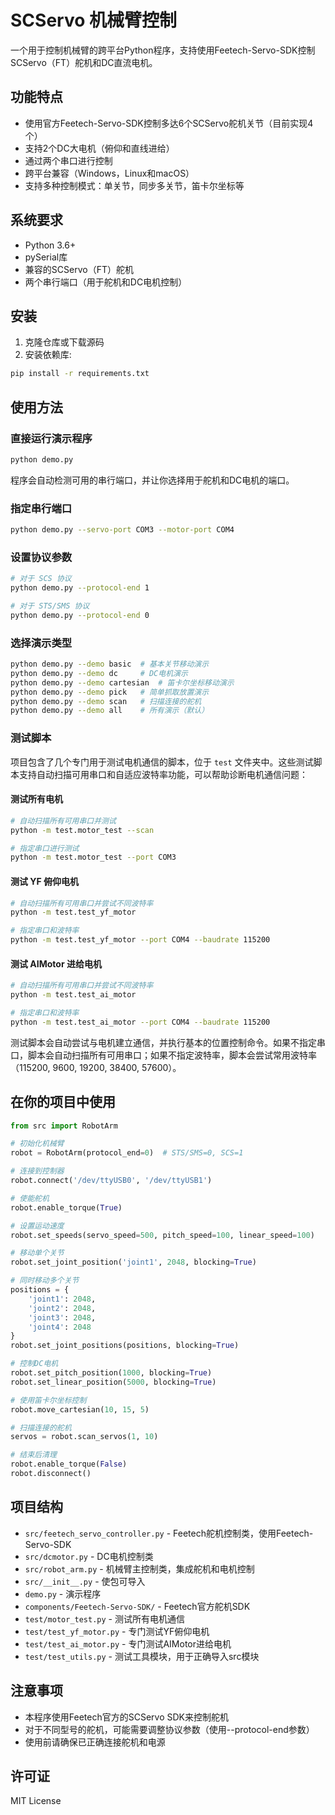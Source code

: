 # SCServo 机械臂控制

一个用于控制机械臂的跨平台Python程序，支持使用Feetech-Servo-SDK控制SCServo（FT）舵机和DC直流电机。

## 功能特点

- 使用官方Feetech-Servo-SDK控制多达6个SCServo舵机关节（目前实现4个）
- 支持2个DC大电机（俯仰和直线进给）
- 通过两个串口进行控制
- 跨平台兼容（Windows，Linux和macOS）
- 支持多种控制模式：单关节，同步多关节，笛卡尔坐标等

## 系统要求

- Python 3.6+
- pySerial库
- 兼容的SCServo（FT）舵机
- 两个串行端口（用于舵机和DC电机控制）

## 安装

1. 克隆仓库或下载源码
2. 安装依赖库:

```bash
pip install -r requirements.txt
```

## 使用方法

### 直接运行演示程序

```bash
python demo.py
```

程序会自动检测可用的串行端口，并让你选择用于舵机和DC电机的端口。

### 指定串行端口

```bash
python demo.py --servo-port COM3 --motor-port COM4
```

### 设置协议参数

```bash
# 对于 SCS 协议
python demo.py --protocol-end 1

# 对于 STS/SMS 协议
python demo.py --protocol-end 0
```

### 选择演示类型

```bash
python demo.py --demo basic  # 基本关节移动演示
python demo.py --demo dc     # DC电机演示
python demo.py --demo cartesian  # 笛卡尔坐标移动演示
python demo.py --demo pick   # 简单抓取放置演示
python demo.py --demo scan   # 扫描连接的舵机
python demo.py --demo all    # 所有演示（默认）
```

### 测试脚本

项目包含了几个专门用于测试电机通信的脚本，位于 `test` 文件夹中。这些测试脚本支持自动扫描可用串口和自适应波特率功能，可以帮助诊断电机通信问题：

#### 测试所有电机

```bash
# 自动扫描所有可用串口并测试
python -m test.motor_test --scan

# 指定串口进行测试
python -m test.motor_test --port COM3
```

#### 测试 YF 俯仰电机

```bash
# 自动扫描所有可用串口并尝试不同波特率
python -m test.test_yf_motor

# 指定串口和波特率
python -m test.test_yf_motor --port COM4 --baudrate 115200
```

#### 测试 AIMotor 进给电机

```bash
# 自动扫描所有可用串口并尝试不同波特率
python -m test.test_ai_motor

# 指定串口和波特率
python -m test.test_ai_motor --port COM4 --baudrate 115200
```

测试脚本会自动尝试与电机建立通信，并执行基本的位置控制命令。如果不指定串口，脚本会自动扫描所有可用串口；如果不指定波特率，脚本会尝试常用波特率（115200, 9600, 19200, 38400, 57600）。

## 在你的项目中使用

```python
from src import RobotArm

# 初始化机械臂
robot = RobotArm(protocol_end=0)  # STS/SMS=0, SCS=1

# 连接到控制器
robot.connect('/dev/ttyUSB0', '/dev/ttyUSB1')

# 使能舵机
robot.enable_torque(True)

# 设置运动速度
robot.set_speeds(servo_speed=500, pitch_speed=100, linear_speed=100)

# 移动单个关节
robot.set_joint_position('joint1', 2048, blocking=True)

# 同时移动多个关节
positions = {
    'joint1': 2048,
    'joint2': 2048,
    'joint3': 2048,
    'joint4': 2048
}
robot.set_joint_positions(positions, blocking=True)

# 控制DC电机
robot.set_pitch_position(1000, blocking=True)
robot.set_linear_position(5000, blocking=True)

# 使用笛卡尔坐标控制
robot.move_cartesian(10, 15, 5)

# 扫描连接的舵机
servos = robot.scan_servos(1, 10)

# 结束后清理
robot.enable_torque(False)
robot.disconnect()
```

## 项目结构

- `src/feetech_servo_controller.py` - Feetech舵机控制类，使用Feetech-Servo-SDK
- `src/dcmotor.py` - DC电机控制类
- `src/robot_arm.py` - 机械臂主控制类，集成舵机和电机控制
- `src/__init__.py` - 使包可导入
- `demo.py` - 演示程序
- `components/Feetech-Servo-SDK/` - Feetech官方舵机SDK
- `test/motor_test.py` - 测试所有电机通信
- `test/test_yf_motor.py` - 专门测试YF俯仰电机
- `test/test_ai_motor.py` - 专门测试AIMotor进给电机
- `test/test_utils.py` - 测试工具模块，用于正确导入src模块

## 注意事项

- 本程序使用Feetech官方的SCServo SDK来控制舵机
- 对于不同型号的舵机，可能需要调整协议参数（使用--protocol-end参数）
- 使用前请确保已正确连接舵机和电源

## 许可证

MIT License 